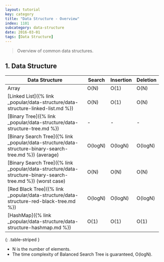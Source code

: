 ```yaml
---
layout: tutorial
key: category
title: "Data Structure - Overview"
index: 1101
subcategory: data-structure
date: 2016-03-01
tags: [Data Structure]
---
```


> Overview of common data structures.

## 1. Data Structure

Data Structure                  | Search  | Insertion | Deletion  
--------------------------------|---------|-----------|----------
Array                           | O(N)    | O(1)      | O(N)     
[Linked List]({% link _popular/data-structure/data-structure-linked-list.md %}) | O(N)    | O(1)      | O(N)     
[Binary Tree]({% link _popular/data-structure/data-structure-tree.md %})        | -       | -         | -
[Binary Search Tree]({% link _popular/data-structure/data-structure-binary-search-tree.md %}) (average)    | O(logN) | O(logN)   | O(logN)  
[Binary Search Tree]({% link _popular/data-structure/data-structure-binary-search-tree.md %}) (worst case) | O(N)    | O(N)      | O(N)
[Red Black Tree]({% link _popular/data-structure/data-structure-red-black-tree.md %}) | O(logN) | O(logN)   | O(logN)
[HashMap]({% link _popular/data-structure/data-structure-hashmap.md %})                      | O(1)    | O(1)      | O(1)     
{: .table-striped }

* N is the number of elements.
* The time complexity of Balanced Search Tree is guaranteed, O(logN).
